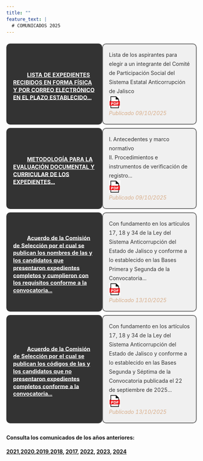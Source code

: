 ```yaml
---
title: ""
feature_text: |
  # COMUNICADOS 2025
---
```


<table id="table-wrap2" style="width: 100%; border-spacing: 0 9px; border-collapse: separate;">
  <!-- First Row -->
  <tr style="height: 200px">
    <td class="comunicados" style="padding: 1rem; background-color: #333333; color: #ffffff; border: 2px solid #333333; border-radius: 10px;">
      <a href="/documentos/LISTAEXPEDIENTESRECIBIDOS2025.pdf" target="_blank" style="color: #ffffff; text-decoration: none; transition: color 0.3s ease;" 
         onmouseover="this.style.color='#ffa500';" 
         onmouseout="this.style.color='#ffffff';">
        <!-- Using xlink:href to reference the document icon -->
        <svg class="icon" role="img" style="width: 23px; height: 23px; margin-right: 10px;">
          <use xlink:href="#document"></use>
        </svg>
        <span style="text-decoration: underline; font-size: 0.9rem; line-height: 1.2rem; vertical-align: middle; text-shadow: 0.1rem 0 #333333, 0.15rem 0 #333333;">
          <b>LISTA DE EXPEDIENTES RECIBIDOS EN FORMA FÍSICA Y POR CORREO ELECTRÓNICO EN EL PLAZO ESTABLECIDO...</b>
        </span>
      </a>
    </td>
    <td style="padding: 1rem; background-color: #f0f0f0; color: #333; border: 2px solid #696969; border-radius: 10px; line-height: 1.5rem;">
      Lista de los aspirantes para elegir a un integrante del Comité de Participación Social del Sistema Estatal Anticorrupción de Jalisco<br>
      <a href="/documentos/LISTAEXPEDIENTESRECIBIDOS2025.pdf" target="_blank" title="Lista Aspirantes 2025 PDF">
        <img src="/favicons/icon_pdf.png" alt="Lista Aspirantes 2024" style="max-width: 30px; vertical-align: middle;">
      </a>
      <br><span style="font-style: italic; color: #d8ad89;">Publicado 09/10/2025</span>
    </td>
  </tr>

   <!-- Second Row -->
  <tr style="height: 200px">
    <td class="comunicados" style="padding: 1rem; background-color: #333333; color: #ffffff; border: 2px solid #333333; border-radius: 10px;">
      <a href="/documentos/METODOLOGIIAEVALUACIOONDOCUMENTAL2025.pdf" target="_blank" rel="noopener noreferrer" style="color: #ffffff; text-decoration: none; transition: color 0.3s ease;"
         onmouseover="this.style.color='#ffa500';"
         onmouseout="this.style.color='#ffffff';">
        <svg class="icon" aria-hidden="true" style="width: 23px; height: 23px; margin-right: 10px;">
          <use href="#document"></use>
        </svg>
        <span style="text-decoration: underline; font-size: 0.9rem; line-height: 1.2rem; vertical-align: middle; text-shadow: 0.1rem 0 #333333, 0.15rem 0 #333333;">
          <b>METODOLOGÍA PARA LA EVALUACIÓN DOCUMENTAL Y CURRICULAR DE LOS EXPEDIENTES...</b>
        </span>
      </a>
    </td>
    <td style="padding: 1rem; background-color: #f0f0f0; color: #333; border: 2px solid #696969; border-radius: 10px; line-height: 1.5rem;">
      I. Antecedentes y marco normativo<br>
      II. Procedimientos e instrumentos de verificación de registro...<br>
      <a href="/documentos/METODOLOGIIAEVALUACIOONDOCUMENTAL2025.pdf" target="_blank" rel="noopener noreferrer" title="Metodología de evaluación curricular 2025 (PDF)">
        <img src="/favicons/icon_pdf.png" alt="Descargar PDF: Metodología de evaluación curricular 2025" style="max-width: 30px; vertical-align: middle;">
      </a>
      <br><span style="font-style: italic; color: #d8ad89;">Publicado 09/10/2025</span>
    </td>
  </tr>

   <!-- Third Row -->
  <tr style="height: 200px">
    <td class="comunicados" style="padding: 1rem; background-color: #333333; color: #ffffff; border: 2px solid #333333; border-radius: 10px;">
      <a href="/documentos/3. AcuerdoConcursantes2025.pdf" target="_blank" rel="noopener noreferrer" style="color: #ffffff; text-decoration: none; transition: color 0.3s ease;"
         onmouseover="this.style.color='#ffa500';"
         onmouseout="this.style.color='#ffffff';">
        <svg class="icon" aria-hidden="true" style="width: 23px; height: 23px; margin-right: 10px;">
          <use href="#document"></use>
        </svg>
        <span style="text-decoration: underline; font-size: 0.9rem; line-height: 1.2rem; vertical-align: middle; text-shadow: 0.1rem 0 #333333, 0.15rem 0 #333333;">
          <b>Acuerdo de la Comisión de Selección por el cual se publican los nombres de las y los candidatos que presentaron expedientes completos y cumplieron con los requisitos conforme a la convocatoria...</b>
        </span>
      </a>
    </td>
    <td style="padding: 1rem; background-color: #f0f0f0; color: #333; border: 2px solid #696969; border-radius: 10px; line-height: 1.5rem;">
      Con fundamento en los artículos 17, 18 y 34 de la Ley del Sistema Anticorrupción del Estado de Jalisco y conforme a lo establecido en las Bases Primera y Segunda de la Convocatoria...<br>
      <a href="/documentos/3. AcuerdoConcursantes2025.pdf" target="_blank" rel="noopener noreferrer" title="Acuerdo de la Comisión de Selección 2024 (PDF)">
        <img src="/favicons/icon_pdf.png" alt="Descargar PDF: Acuerdo de la Comisión de Selección 2025" style="max-width: 30px; vertical-align: middle;">
      </a>
      <br><span style="font-style: italic; color: #d8ad89;">Publicado 13/10/2025</span>
    </td>
  </tr>

  <!-- Third .5 Row -->
  <tr style="height: 200px">
    <td class="comunicados" style="padding: 1rem; background-color: #333333; color: #ffffff; border: 2px solid #333333; border-radius: 10px;">
      <a href="/documentos/1. AcuerdoNopresentado2025.pdf" target="_blank" rel="noopener noreferrer" style="color: #ffffff; text-decoration: none; transition: color 0.3s ease;"
         onmouseover="this.style.color='#ffa500';"
         onmouseout="this.style.color='#ffffff';">
        <svg class="icon" aria-hidden="true" style="width: 23px; height: 23px; margin-right: 10px;">
          <use href="#document"></use>
        </svg>
        <span style="text-decoration: underline; font-size: 0.9rem; line-height: 1.2rem; vertical-align: middle; text-shadow: 0.1rem 0 #333333, 0.15rem 0 #333333;">
          <b>Acuerdo de la Comisión de Selección por el cual se publican los códigos de las y los candidatos que no presentaron expedientes completos conforme a la convocatoria...</b>
        </span>
      </a>
    </td>
    <td style="padding: 1rem; background-color: #f0f0f0; color: #333; border: 2px solid #696969; border-radius: 10px; line-height: 1.5rem;">
      Con fundamento en los artículos 17, 18 y 34 de la Ley del Sistema Anticorrupción del Estado de Jalisco y conforme a lo establecido en las Bases Segunda y Séptima de la Convocatoria publicada el 22 de septiembre de 2025...<br>
      <a href="/documentos/1. AcuerdoNopresentado2025.pdf" target="_blank" rel="noopener noreferrer" title="Acuerdo de la Comisión de Selección 2024 (PDF)">
        <img src="/favicons/icon_pdf.png" alt="Descargar PDF: Acuerdo de la Comisión de Selección 2025" style="max-width: 30px; vertical-align: middle;">
      </a>
      <br><span style="font-style: italic; color: #d8ad89;">Publicado 13/10/2025</span>
    </td>
  </tr>
  
</table>

<p></p>
<h4> Consulta los comunicados de los años anteriores:</h4>
<h4><a href="http://comisionsaejalisco.org/comunicados-2021">2021</a>,<a href="http://comisionsaejalisco.org/comunicados-2020">2020</a>,<a href="http://comisionsaejalisco.org/comunicados-2019">2019</a>,<a href="http://comisionsaejalisco.org/comunicados-2018">2018</a>, <a href="http://comisionsaejalisco.org/comunicados-2017">2017</a>, <a href="http://comisionsaejalisco.org/comunicados-2022">2022</a>, <a href="http://comisionsaejalisco.org/comunicados-2023">2023</a>, <a href="http://comisionsaejalisco.org/comunicados-2024">2024</a>
<p></p>
